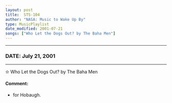```yaml
---
layout: post
title:  STS-104
author: "NASA: Music to Wake Up By"
type: MusicPlaylist
date_modified: 2001-07-21
songs: ["Who Let the Dogs Out? by The Baha Men"]
---
```


----
### DATE: July 21, 2001
----
✫ Who Let the Dogs Out? by The Baha Men

#### Comment:
* for Hobaugh.



<br/>
<center>
	<a target="_blank"
	   href="https://twitter.com/intent/tweet?hashtags=Space,NASA,Playlist,NASAWakeupCalls,SpaceProgram&text={{ page.author}}, '{{ page.songs.first }}' {{ page.title }}, {{ page.date | date: '%B %d, %Y' }}. {{ site.url }}{{ page.url }} @nasawakeupcalls">
	   <i class="fab fa-twitter" alt="Tweet this page" style="font-size: 1.3em;"></i>
	</a>
	&nbsp; 	<i class="fas fa-user-astronaut" style="font-size: 1.5em;"></i> &nbsp;
    <a type="amzn" search="'Who Let the Dogs Out? by The Baha Men'" category="popular music">
        <i class="fab fa-amazon" style="font-size: 1.3em;"></i>
    </a>
</center>

